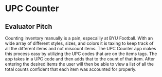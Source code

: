 # UPC Counter

## Evaluator Pitch
Counting inventory manually is a pain, especailly at BYU Football. With an wide array of different styles, sizes, and colors it is taxing to keep track of all the different items and not miscount items. The UPC Counter app makes this process easy by utilizing the UPC codes that are on the items tags. The app takes in a UPC code and then adds that to the count of that item. After entering the desired items the user will then be able to view a list of all the total counts confident that each item was accounted for properly.
